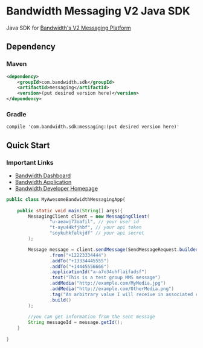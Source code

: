 # Bandwidth Messaging V2 Java SDK

Java SDK for [Bandwidth's V2 Messaging Platform](https://dev.bandwidth.com/v2-messaging/)

## Dependency

### Maven
```xml
<dependency>
    <groupId>com.bandwidth.sdk</groupId>
    <artifactId>messaging</artifactId>
    <version>(put desired version here)</version>
</dependency>
```

### Gradle
```
compile 'com.bandwidth.sdk:messaging:(put desired version here)'
```


## Quick Start
### Important Links
* [Bandwidth Dashboard](https://dashboard.bandwidth.com/portal/report/#login:)
* [Bandwidth Application](https://app.bandwidth.com/login)
* [Bandwidth Developer Homepage](https://dev.bandwidth.com/)

```java
public class MyAwesomeBandwidthMessagingApp{
    
    public static void main(String[] args){
        MessagingClient client = new MessagingClient(
                "u-aeawj73oafil", // your user id
                "t-ayu44kfjhbf", // your api token
                "soykuhkfalkjdf" // your api secret
        );

        Message message = client.sendMessage(SendMessageRequest.builder()
                .from("+12223334444")
                .addTo("+13334445555")
                .addTo("+14445556666")
                .applicationId("a-a7o34uhflaifadsf")
                .text("This is a test group MMS message")
                .addMedia("http://example.com/MyMedia.jpg")
                .addMedia("http://example.com/OtherMedia.png")
                .tag("An arbitrary value I will receive in associated callbacks")
                .build()
        );
        
        //you can get information from the sent message
        String messageId = message.getId();
    }
    
}

```